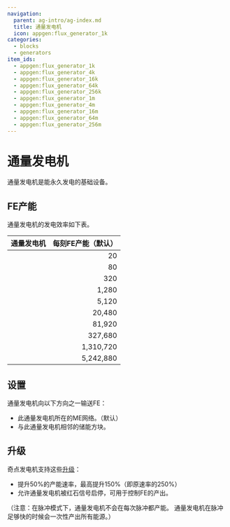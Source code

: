 ```yaml
---
navigation:
  parent: ag-intro/ag-index.md
  title: 通量发电机
  icon: appgen:flux_generator_1k
categories:
  - blocks
  - generators
item_ids:
  - appgen:flux_generator_1k
  - appgen:flux_generator_4k
  - appgen:flux_generator_16k
  - appgen:flux_generator_64k
  - appgen:flux_generator_256k
  - appgen:flux_generator_1m
  - appgen:flux_generator_4m
  - appgen:flux_generator_16m
  - appgen:flux_generator_64m
  - appgen:flux_generator_256m
---
```


# 通量发电机

<Column gap="1">
  <Row gap="1">
    <BlockImage id="appgen:flux_generator_1k" scale="4" p:active="true"/>
    <BlockImage id="appgen:flux_generator_4k" scale="4" p:active="true" />
    <BlockImage id="appgen:flux_generator_16k" scale="4" p:active="true" />
    <BlockImage id="appgen:flux_generator_64k" scale="4" p:active="true" />
    <BlockImage id="appgen:flux_generator_256k" scale="4" p:active="true" />
  </Row>
  <Row gap="1">
    <BlockImage id="appgen:flux_generator_1m" scale="4" p:active="true" />
    <BlockImage id="appgen:flux_generator_4m" scale="4" p:active="true" />
    <BlockImage id="appgen:flux_generator_16m" scale="4" p:active="true" />
    <BlockImage id="appgen:flux_generator_64m" scale="4" p:active="true" />
    <BlockImage id="appgen:flux_generator_256m" scale="4" p:active="true" />
  </Row>
</Column>

通量发电机是能永久发电的基础设备。

## FE产能

通量发电机的发电效率如下表。

| 通量发电机                                        | 每刻FE产能（默认） |
|----------------------------------------------|----------------:|
| <ItemLink id="appgen:flux_generator_1k" />   |              20 |
| <ItemLink id="appgen:flux_generator_4k" />   |              80 |
| <ItemLink id="appgen:flux_generator_16k" />  |             320 |
| <ItemLink id="appgen:flux_generator_64k" />  |           1,280 |
| <ItemLink id="appgen:flux_generator_256k" /> |           5,120 |
| <ItemLink id="appgen:flux_generator_1m" />   |          20,480 |
| <ItemLink id="appgen:flux_generator_4m" />   |          81,920 |
| <ItemLink id="appgen:flux_generator_16m" />  |         327,680 |
| <ItemLink id="appgen:flux_generator_64m" />  |       1,310,720 |
| <ItemLink id="appgen:flux_generator_256m" /> |       5,242,880 |

## 设置

通量发电机向以下方向之一输送FE：

- 此通量发电机所在的ME网络。（默认）
- 与此通量发电机相邻的储能方块。

## 升级

奇点发电机支持这些[升级](ae2:items-blocks-machines/upgrade_cards.md)：

-   <ItemLink id="ae2:speed_card" /> 提升50%的产能速率，最高提升150%（即原速率的250%）
-   <ItemLink id="ae2:redstone_card" /> 允许通量发电机被红石信号启停，可用于控制FE的产出。

（注意：在脉冲模式下，通量发电机不会在每次脉冲都产能。
通量发电机在脉冲足够快的时候会一次性产出所有能源。）